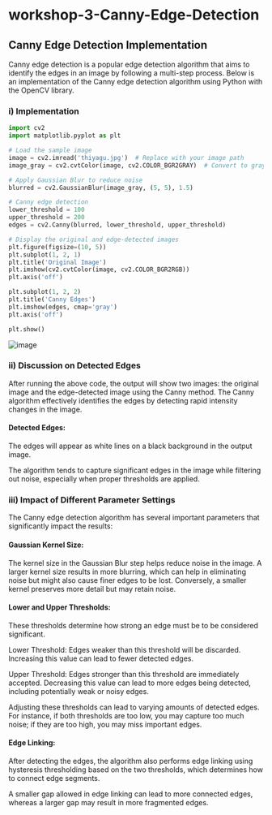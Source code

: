 # workshop-3-Canny-Edge-Detection

## Canny Edge Detection Implementation
Canny edge detection is a popular edge detection algorithm that aims to identify the edges in an image by following a multi-step process. Below is an implementation of the Canny edge detection algorithm using Python with the OpenCV library.
### i) Implementation
```python
import cv2
import matplotlib.pyplot as plt

# Load the sample image
image = cv2.imread('thiyagu.jpg')  # Replace with your image path
image_gray = cv2.cvtColor(image, cv2.COLOR_BGR2GRAY)  # Convert to grayscale

# Apply Gaussian Blur to reduce noise
blurred = cv2.GaussianBlur(image_gray, (5, 5), 1.5)

# Canny edge detection
lower_threshold = 100
upper_threshold = 200
edges = cv2.Canny(blurred, lower_threshold, upper_threshold)

# Display the original and edge-detected images
plt.figure(figsize=(10, 5))
plt.subplot(1, 2, 1)
plt.title('Original Image')
plt.imshow(cv2.cvtColor(image, cv2.COLOR_BGR2RGB))
plt.axis('off')

plt.subplot(1, 2, 2)
plt.title('Canny Edges')
plt.imshow(edges, cmap='gray')
plt.axis('off')

plt.show()
```
![image](https://github.com/user-attachments/assets/a8d430dc-4fe3-4f6b-be95-5de198b3a3f5)

### ii) Discussion on Detected Edges

After running the above code, the output will show two images: the original image and the edge-detected image using the Canny method. The Canny algorithm effectively identifies the edges by detecting rapid intensity changes in the image.

#### Detected Edges:
The edges will appear as white lines on a black background in the output image.

The algorithm tends to capture significant edges in the image while filtering out noise, especially when proper thresholds are applied.

### iii) Impact of Different Parameter Settings

The Canny edge detection algorithm has several important parameters that significantly impact the results:

#### Gaussian Kernel Size:
The kernel size in the Gaussian Blur step helps reduce noise in the image. A larger kernel size results in more blurring, which can help in eliminating noise but might also cause finer edges to be lost.
Conversely, a smaller kernel preserves more detail but may retain noise.

#### Lower and Upper Thresholds:
These thresholds determine how strong an edge must be to be considered significant.

Lower Threshold: Edges weaker than this threshold will be discarded. Increasing this value can lead to fewer detected edges.

Upper Threshold: Edges stronger than this threshold are immediately accepted. Decreasing this value can lead to more edges being detected, including potentially weak or noisy edges.

Adjusting these thresholds can lead to varying amounts of detected edges. For instance, if both thresholds are too low, you may capture too much noise; if they are too high, you may miss important edges.

#### Edge Linking:
After detecting the edges, the algorithm also performs edge linking using hysteresis thresholding based on the two thresholds, which determines how to connect edge segments.

A smaller gap allowed in edge linking can lead to more connected edges, whereas a larger gap may result in more fragmented edges.
